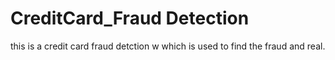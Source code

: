 # CreditCard_Fraud Detection
this is a credit card fraud detction w which is used to find the fraud and real.
